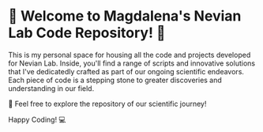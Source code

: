 # 👋 Welcome to Magdalena's Nevian Lab Code Repository! 🧠

This is my personal space for housing all the code and projects developed for Nevian Lab. Inside, you'll find a range of scripts and innovative solutions that I've dedicatedly crafted as part of our ongoing scientific endeavors. Each piece of code is a stepping stone to greater discoveries and understanding in our field.

🔬 Feel free to explore the repository of our scientific journey!

Happy Coding! 💻

